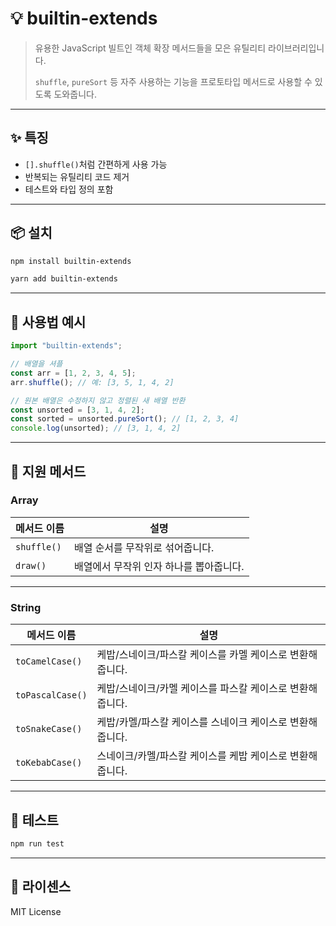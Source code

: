 # 💡 builtin-extends

> 유용한 JavaScript 빌트인 객체 확장 메서드들을 모은 유틸리티 라이브러리입니다.
>
> `shuffle`, `pureSort` 등 자주 사용하는 기능을 프로토타입 메서드로 사용할 수 있도록 도와줍니다.

---

## ✨ 특징

-   `[].shuffle()`처럼 간편하게 사용 가능
-   반복되는 유틸리티 코드 제거
-   테스트와 타입 정의 포함

---

## 📦 설치

```bash
npm install builtin-extends
```

```bash
yarn add builtin-extends
```

---

## 🚀 사용법 예시

```js
import "builtin-extends";

// 배열을 셔플
const arr = [1, 2, 3, 4, 5];
arr.shuffle(); // 예: [3, 5, 1, 4, 2]

// 원본 배열은 수정하지 않고 정렬된 새 배열 반환
const unsorted = [3, 1, 4, 2];
const sorted = unsorted.pureSort(); // [1, 2, 3, 4]
console.log(unsorted); // [3, 1, 4, 2]
```

---

## 📝 지원 메서드

### Array

| 메서드 이름 | 설명                                    |
| ----------- | --------------------------------------- |
| `shuffle()` | 배열 순서를 무작위로 섞어줍니다.        |
| `draw()`    | 배열에서 무작위 인자 하나를 뽑아줍니다. |

---

### String

| 메서드 이름      | 설명                                                      |
| ---------------- | --------------------------------------------------------- |
| `toCamelCase()`  | 케밥/스네이크/파스칼 케이스를 카멜 케이스로 변환해줍니다. |
| `toPascalCase()` | 케밥/스네이크/카멜 케이스를 파스칼 케이스로 변환해줍니다. |
| `toSnakeCase()`  | 케밥/카멜/파스칼 케이스를 스네이크 케이스로 변환해줍니다. |
| `toKebabCase()`  | 스네이크/카멜/파스칼 케이스를 케밥 케이스로 변환해줍니다. |

---

## 🥮 테스트

```bash
npm run test
```

---

## 📘 라이센스

MIT License
